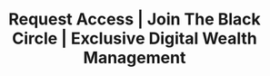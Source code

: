 ---
title: " Request Access | Join The Black Circle | Exclusive Digital Wealth Management"
description: "Apply for exclusive access to The Black Circle's institutional-grade digital asset management platform. Membership by invitation for qualified ultra-high-net-worth individuals and institutions."
---